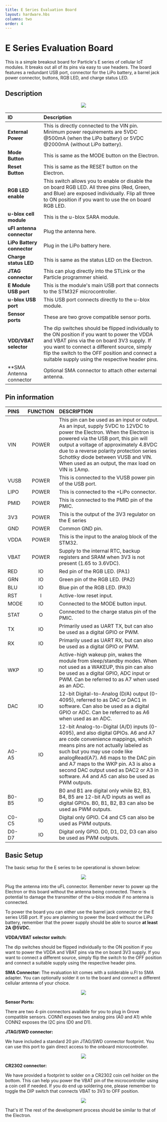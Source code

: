 ```yaml
---
title: E Series Evaluation Board
layout: hardware.hbs
columns: two
order: 4
---
```

# E Series Evaluation Board

This is a simple breakout board for Particle's E series of cellular IoT modules. It breaks out all of its pins via easy to use headers. The board features a redundant USB port, connector for the LiPo battery, a barrel jack power connector, buttons, RGB LED, and charge status LED.

## Description

<div align=center><img src="/assets/images/e-series/illustrations/e0-dev-description.png"></div>

| ID 					    | Description                                      |
|:--------------------------|:-------------------------------------------------|
| **External Power**        | This is directly connected to the VIN pin. Minimum power requirements are 5VDC @500mA (when the LiPo battery) or 5VDC @2000mA (without LiPo battery).|
| **Mode Button**           |This is same as the MODE button on the Electron.|
| **Reset Button**          |This is same as the RESET button on the Electron. |
| **RGB LED enable**        | This switch allows you to enable or disable the on board RGB LED. All three pins (Red, Green, and Blue) are exposed individually. Flip all three to ON position if you want to use the on board RGB LED. |
| **u-blox cell module**    | This is the u-blox SARA module.|
| **uFl antenna connector** |Plug the antenna here. |
| **LiPo Battery connector**| Plug in the LiPo battery here.|
| **Charge status LED**     | This is same as the status LED on the Electron.|
| **JTAG connector**        | This can plug directly into the STLink or the Particle programmer shield.|
| **E Module USB port**       | This is the module's main USB port that connects to the STM32F microcontroller.|
| **u-blox USB port**         | This USB port connects directly to the u-blox module.|
| **Sensor ports**			| These are two grove compatible sensor ports.|
| **VDD/VBAT selector**     | The dip switches should be flipped individually to the ON position if you want to power the VDDA and VBAT pins via the on board 3V3 supply. If you want to connect a different source, simply flip the switch to the OFF position and connect a suitable supply using the respective header pins.|
| **SMA Antenna connector   | Optional SMA connector to attach other external antenna.|


## Pin information

| PINS | FUNCTION | DESCRIPTION|
|:-----|:--------:|:-----------|
| VIN  | POWER    | This pin can be used as an input or output. As an input, supply 5VDC to 12VDC to power the Electron. When the Electron is powered via the USB port, this pin will output a voltage of approximately 4.8VDC due to a reverse polarity protection series Schottky diode between VUSB and VIN. When used as an output, the max load on VIN is 1Amp.	|
| VUSB | POWER    | This is connected to the VUSB power pin of the USB port. |
| LIPO | POWER    | This is connected to the +LiPo connector.				|
| PMID | POWER    | This is connected to the PMID pin of the PMIC.			|
| 3V3  | POWER    | This is the output of the 3V3 regulator on the E series		|
| GND  | POWER    | Common GND pin. 											|
| VDDA | POWER    | This is the input to the analog block of the STM32.		|
| VBAT | POWER    | Supply to the internal RTC, backup registers and SRAM when 3V3 is not present (1.65 to 3.6VDC).	|
| RED  | IO       | Red pin of the RGB LED. (PA1)
| GRN  | IO       | Green pin of the RGB LED. (PA2)
| BLU  | IO       | Blue pin of the RGB LED. (PA3)
| RST  | I        | Active-low reset input.
| MODE | IO       | Connected to the MODE button input.
| STAT | O        | Connected to the charge status pin of the PMIC.
| TX   | IO       | Primarily used as UART TX, but can also be used as a digital GPIO or PWM.|
| RX   | IO       | Primarily used as UART RX, but can also be used as a digital GPIO or PWM.|
| WKP  | IO       | Active-high wakeup pin, wakes the module from sleep/standby modes. When not used as a WAKEUP, this pin can also be used as a digital GPIO, ADC input or PWM. Can be referred to as A7 when used as an ADC.|
| DAC  | IO       | 12-bit Digital-to-Analog (D/A) output (0-4095), referred to as DAC or DAC1 in software. Can also be used as a digital GPIO or ADC. Can be referred to as A6 when used as an ADC.|
| A0-A5| IO       | 12-bit Analog-to-Digital (A/D) inputs (0-4095), and also digital GPIOs. A6 and A7 are code convenience mappings, which means pins are not actually labeled as such but you may use code like analogRead(A7). A6 maps to the DAC pin and A7 maps to the WKP pin. A3 is also a second DAC output used as DAC2 or A3 in software. A4 and A5 can also be used as PWM outputs.|
| B0-B5| IO       | B0 and B1 are digital only while B2, B3, B4, B5 are 12-bit A/D inputs as well as digital GPIOs. B0, B1, B2, B3 can also be used as PWM outputs.|
| C0-C5| IO       | Digital only GPIO. C4 and C5 can also be used as PWM outputs.
| D0-D7| IO       | Digital only GPIO. D0, D1, D2, D3 can also be used as PWM outputs.|

## Basic Setup

The basic setup for the E series to be operational is shown below:

<div align=center><img src="/assets/images/e-series/illustrations/e0-dev-setup.png"></div>

Plug the antenna into the uFL connector. Remember never to power up the Electron or this board without the antenna being connected. There is potential to damage the transmitter of the u-blox module if no antenna is connected.

To power the board you can either use the barrel jack connector or the E series USB port. If you are planning to power the board without the LiPo battery, remember that the power supply should be able to source **at least 2A @5VDC.**

**VDDA/VBAT selector switch:** 

The dip switches should be flipped individually to the ON position if you want to power the VDDA and VBAT pins via the on board 3V3 supply. If you want to connect a different source, simply flip the switch to the OFF position and connect a suitable supply using the respective header pins.

**SMA Connector:** The evaluation kit comes with a solderable u.Fl to SMA adapter. You can optionally solder it on to the board and connect a different cellular antenna of your choice. 

<div align=center><img src="/assets/images/e-series/illustrations/e0-dev-sma.png"></div>


**Sensor Ports:** 

There are two 4-pin connectors available for you to plug in Grove compatible sensors. CONN1 exposes two analog pins (A0 and A1) while CONN2 exposes the I2C pins (D0 and D1).

**JTAG/SWD connector:** 

We have included a standard 20 pin JTAG/SWD connector footprint. You can use this port to gain direct access to the onboard microcontroller. 

<div align=center><img src="/assets/images/e-series/illustrations/e0-dev-jtag.png"></div>


**CR2302 connector:**

We have provided a footprint to solder on a CR2302 coin cell holder on the bottom. This can help you power the VBAT pin of the microcontroller using a coin cell if needed. If you do end up soldering one, please remember to toggle the DIP switch that connects VBAT to 3V3 to OFF position.

<div align=center><img src="/assets/images/e-series/illustrations/e0-dev-bottom.png"></div>


That's it! The rest of the development process should be similar to that of the Electron.
